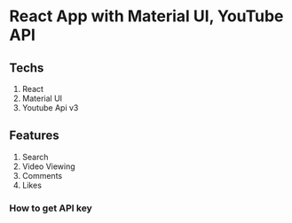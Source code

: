# React App with Material UI, YouTube API

## Techs

1. React
2. Material UI
3. Youtube Api v3

## Features

1. Search
2. Video Viewing
3. Comments
4. Likes

### How to get API key
